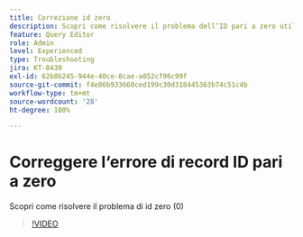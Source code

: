 ```yaml
---
title: Correzione id zero
description: Scopri come risolvere il problema dell’ID pari a zero utilizzando la query INSERT
feature: Query Editor
role: Admin
level: Experienced
type: Troubleshooting
jira: KT-8430
exl-id: 62b8b245-944e-40ce-8cae-a052cf96c99f
source-git-commit: f4e86b933660ced199c30d318445363b74c51c4b
workflow-type: tm+mt
source-wordcount: '28'
ht-degree: 100%

---
```


# Correggere l‘errore di record ID pari a zero

Scopri come risolvere il problema di id zero (0)

>[!VIDEO](https://video.tv.adobe.com/v/335987?quality=12&learn=on)
